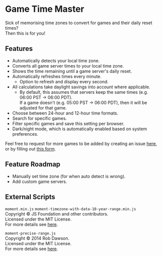 # Game Time Master
Sick of memorising time zones to convert for games and their daily reset times?  
Then this is for you!

## Features
- Automatically detects your local time zone.
- Converts all game server times to your local time zone.
- Shows the time remaining until a game server's daily reset.
- Automatically refreshes times every minute.
  - Option to refresh and display every second.
- All calculations take daylight savings into account where applicable.
  - By default, this assumes that servers keep the same times (e.g. 06:00 PST -> 06:00 PDT).  
  If a game doesn't (e.g. 05:00 PST -> 06:00 PDT), then it will be adjusted for that game.
- Choose between 24-hour and 12-hour time formats.
- Search for specific games.
- Filter specific games and save this setting per browser.
- Dark/night mode, which is automatically enabled based on system preferences.

Feel free to request for more games to be added by creating an issue [here](https://github.com/cicerakes/Game-Time-Master/issues), or by filling out [this form](https://docs.google.com/forms/d/e/1FAIpQLSc0T_8Smk0vnp-VtR3eJSnSu3uLa3nFlWbCq9-jMqujmU1qcA/viewform).

## Feature Roadmap
- Manually set time zone (for when auto detect is wrong).
- Add custom game servers.

## External Scripts
`moment.min.js` `moment-timezone-with-data-10-year-range.min.js`  
Copyright © JS Foundation and other contributors.  
Licensed under the MIT License.  
For more details see [here](https://github.com/moment/moment/blob/develop/LICENSE).

`moment-precise-range.js`  
Copyright © 2014 Rob Dawson.  
Licensed under the MIT License.  
For more details see [here](https://github.com/codebox/moment-precise-range/blob/master/LICENSE.md).
